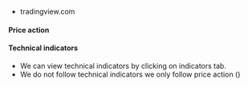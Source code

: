 - tradingview.com 
#### Price action

#### Technical indicators
- We can view technical indicators by clicking on indicators tab.
- We do not follow technical indicators we only follow price action ()
